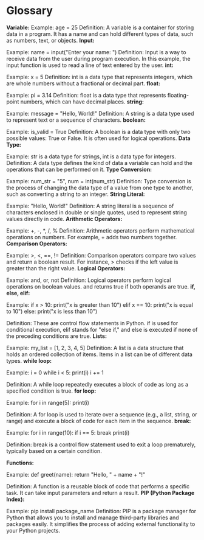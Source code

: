 # Glossary
**Variable:**
Example: age = 25
Definition: A variable is a container for storing data in a program. It has a name and can hold different types of data, such as numbers, text, or objects.
**Input:**

Example: name = input("Enter your name: ")
Definition: Input is a way to receive data from the user during program execution. In this example, the input function is used to read a line of text entered by the user.
**int:**

Example: x = 5
Definition: int is a data type that represents integers, which are whole numbers without a fractional or decimal part.
**float:**

Example: pi = 3.14
Definition: float is a data type that represents floating-point numbers, which can have decimal places.
**string:**

Example: message = "Hello, World!"
Definition: A string is a data type used to represent text or a sequence of characters.
**boolean:**

Example: is_valid = True
Definition: A boolean is a data type with only two possible values: True or False. It is often used for logical operations.
**Data Type:**

Example: str is a data type for strings, int is a data type for integers.
Definition: A data type defines the kind of data a variable can hold and the operations that can be performed on it.
**Type Conversion:**

Example: num_str = "5", num = int(num_str)
Definition: Type conversion is the process of changing the data type of a value from one type to another, such as converting a string to an integer.
**String Literal:**

Example: "Hello, World!"
Definition: A string literal is a sequence of characters enclosed in double or single quotes, used to represent string values directly in code.
**Arithmetic Operators:**

Example: +, -, *, /, %
Definition: Arithmetic operators perform mathematical operations on numbers. For example, + adds two numbers together.
**Comparison Operators:**

Example: >, <, ==, !=
Definition: Comparison operators compare two values and return a boolean result. For instance, > checks if the left value is greater than the right value.
**Logical Operators:**

Example: and, or, not
Definition: Logical operators perform logical operations on boolean values. and returns true if both operands are true.
**if, else, elif:**

Example:
if x > 10:
    print("x is greater than 10")
elif x == 10:
    print("x is equal to 10")
else:
    print("x is less than 10")

Definition: These are control flow statements in Python. if is used for conditional execution, elif stands for "else if," and else is executed if none of the preceding conditions are true.
**Lists:**

Example: my_list = [1, 2, 3, 4, 5]
Definition: A list is a data structure that holds an ordered collection of items. Items in a list can be of different data types.
**while loop:**

Example:
i = 0
while i < 5:
    print(i)
    i += 1

Definition: A while loop repeatedly executes a block of code as long as a specified condition is true.
**for loop:**

Example:
for i in range(5):
    print(i)

Definition: A for loop is used to iterate over a sequence (e.g., a list, string, or range) and execute a block of code for each item in the sequence.
**break:**

Example:
for i in range(10):
    if i == 5:
        break
    print(i)

Definition: break is a control flow statement used to exit a loop prematurely, typically based on a certain condition.

**Functions:**

Example:
def greet(name):
    return "Hello, " + name + "!"

Definition: A function is a reusable block of code that performs a specific task. It can take input parameters and return a result.
**PIP (Python Package Index):**

Example: pip install package_name
Definition: PIP is a package manager for Python that allows you to install and manage third-party libraries and packages easily. It simplifies the process of adding external functionality to your Python projects.
